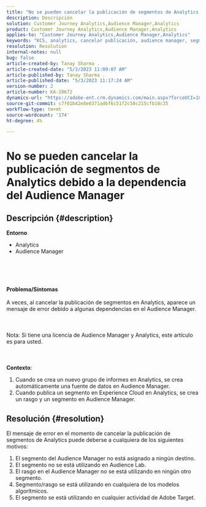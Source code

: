 ```yaml
---
title: "No se pueden cancelar la publicación de segmentos de Analytics debido a la dependencia del Audience Manager"
description: Descripción
solution: Customer Journey Analytics,Audience Manager,Analytics
product: Customer Journey Analytics,Audience Manager,Analytics
applies-to: "Customer Journey Analytics,Audience Manager,Analytics"
keywords: "KCS, analytics, cancelar publicación, audience manager, segmentos"
resolution: Resolution
internal-notes: null
bug: false
article-created-by: Tanay Sharma .
article-created-date: "5/3/2023 11:09:07 AM"
article-published-by: Tanay Sharma .
article-published-date: "5/3/2023 11:17:24 AM"
version-number: 2
article-number: KA-20672
dynamics-url: "https://adobe-ent.crm.dynamics.com/main.aspx?forceUCI=1&pagetype=entityrecord&etn=knowledgearticle&id=d5cd86ea-a2e9-ed11-a7c6-6045bd0065b6"
source-git-commit: c7f01b42e8e0371ad6f6c51f2c58c215cfb18c35
workflow-type: tm+mt
source-wordcount: '174'
ht-degree: 4%

---
```


# No se pueden cancelar la publicación de segmentos de Analytics debido a la dependencia del Audience Manager

## Descripción {#description}

<b>Entorno</b>
- Analytics
- Audience Manager

<br><br> <br><br><b>Problema/Síntomas</b><br><br>A veces, al cancelar la publicación de segmentos en Analytics, aparece un mensaje de error debido a algunas dependencias en el Audience Manager.<br><br> <br><br>Nota: Si tiene una licencia de Audience Manager y Analytics, este artículo es para usted.<br><br> <br><br><b>Contexto</b>:
1. Cuando se crea un nuevo grupo de informes en Analytics, se crea automáticamente una fuente de datos en Audience Manager.
2. Cuando publica un segmento en Experience Cloud en Analytics, se crea un rasgo y un segmento en Audience Manager.



## Resolución {#resolution}


El mensaje de error en el momento de cancelar la publicación de segmentos de Analytics puede deberse a cualquiera de los siguientes motivos:

1. El segmento del Audience Manager no está asignado a ningún destino.
2. El segmento no se está utilizando en Audience Lab.
3. El rasgo en el Audience Manager no se está utilizando en ningún otro segmento.
4. Segmento/rasgo se está utilizando en cualquiera de los modelos algorítmicos.
5. El segmento se está utilizando en cualquier actividad de Adobe Target.

